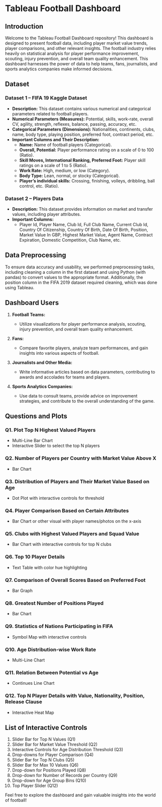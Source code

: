 # Tableau Football Dashboard

## Introduction

Welcome to the Tableau Football Dashboard repository! This dashboard is designed to present football data, including player market value trends, player comparisons, and other relevant insights. The football industry relies heavily on statistical analysis for player performance improvement, scouting, injury prevention, and overall team quality enhancement. This dashboard harnesses the power of data to help teams, fans, journalists, and sports analytics companies make informed decisions.

## Dataset

### Dataset 1 – FIFA 19 Kaggle Dataset

- **Description:** This dataset contains various numerical and categorical parameters related to football players.
- **Numerical Parameters (Measures):** Potential, skills, work-rate, overall CV, agility, strength, reflexes, balance, passing, accuracy, etc.
- **Categorical Parameters (Dimensions):** Nationalities, continents, clubs, name, body type, playing position, preferred foot, contract period, etc.
- **Important Columns and Their Description:**
  - **Name:** Name of football players (Categorical).
  - **Overall, Potential:** Player performance rating on a scale of 0 to 100 (Ratio).
  - **Skill Moves, International Ranking, Preferred Foot:** Player skill ratings on a scale of 1 to 5 (Ratio).
  - **Work Rate:** High, medium, or low (Category).
  - **Body Type:** Lean, normal, or stocky (Categorical).
  - **Player’s individual skills:** Crossing, finishing, volleys, dribbling, ball control, etc. (Ratio).

### Dataset 2 – Players Data

- **Description:** This dataset provides information on market and transfer values, including player attributes.
- **Important Columns:**
  - Player Id, Player Name, Club Id, Full Club Name, Current Club Id, Country Of Citizenship, Country Of Birth, Date Of Birth, Position, Market Value In GBP, Highest Market Value, Agent Name, Contract Expiration, Domestic Competition, Club Name, etc.

## Data Preprocessing

To ensure data accuracy and usability, we performed preprocessing tasks, including cleaning a column in the first dataset and using Python (with pandas) to convert values to the appropriate format. Additionally, the position column in the FIFA 2019 dataset required cleaning, which was done using Tableau.

## Dashboard Users

1. **Football Teams:**
   - Utilize visualizations for player performance analysis, scouting, injury prevention, and overall team quality enhancement.
   
2. **Fans:**
   - Compare favorite players, analyze team performances, and gain insights into various aspects of football.
   
3. **Journalists and Other Media:**
   - Write informative articles based on data parameters, contributing to awards and accolades for teams and players.
   
4. **Sports Analytics Companies:**
   - Use data to consult teams, provide advice on improvement strategies, and contribute to the overall understanding of the game.

## Questions and Plots

### Q1. Plot Top N Highest Valued Players
- Multi-Line Bar Chart
- Interactive Slider to select the top N players

### Q2. Number of Players per Country with Market Value Above X
- Bar Chart

### Q3. Distribution of Players and Their Market Value Based on Age
- Dot Plot with interactive controls for threshold

### Q4. Player Comparison Based on Certain Attributes
- Bar Chart or other visual with player names/photos on the x-axis

### Q5. Clubs with Highest Valued Players and Squad Value
- Bar Chart with interactive controls for top N clubs

### Q6. Top 10 Player Details
- Text Table with color hue highlighting

### Q7. Comparison of Overall Scores Based on Preferred Foot
- Bar Graph

### Q8. Greatest Number of Positions Played
- Bar Chart

### Q9. Statistics of Nations Participating in FIFA
- Symbol Map with interactive controls

### Q10. Age Distribution-wise Work Rate
- Multi-Line Chart

### Q11. Relation Between Potential vs Age
- Continues Line Chart

### Q12. Top N Player Details with Value, Nationality, Position, Release Clause
- Interactive Heat Map

## List of Interactive Controls

1. Slider Bar for Top N Values (Q1)
2. Slider Bar for Market Value Threshold (Q2)
3. Interactive Controls for Age Distribution Threshold (Q3)
4. Drop-downs for Player Comparison (Q4)
5. Slider Bar for Top N Clubs (Q5)
6. Slider Bar for Max 10 Values (Q6)
8. Drop-down for Positions Played (Q8)
9. Drop-down for Number of Records per Country (Q9)
10. Drop-down for Age Group Bins (Q10)
12. Top Player Slider (Q12)

Feel free to explore the dashboard and gain valuable insights into the world of football!
